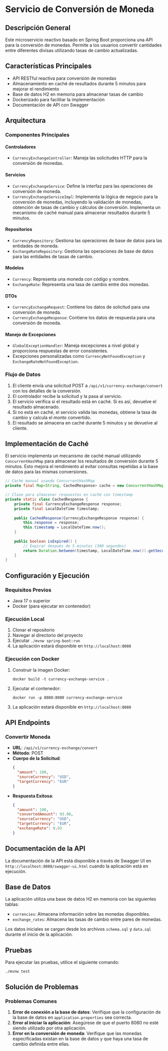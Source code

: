 # Servicio de Conversión de Moneda

## Descripción General
Este microservicio reactivo basado en Spring Boot proporciona una API para la conversión de monedas. Permite a los usuarios convertir cantidades entre diferentes divisas utilizando tasas de cambio actualizadas.

## Características Principales
- API RESTful reactiva para conversión de monedas
- Almacenamiento en caché de resultados durante 5 minutos para mejorar el rendimiento
- Base de datos H2 en memoria para almacenar tasas de cambio
- Dockerizado para facilitar la implementación
- Documentación de API con Swagger

## Arquitectura

### Componentes Principales

#### Controladores
- `CurrencyExchangeController`: Maneja las solicitudes HTTP para la conversión de monedas.

#### Servicios
- `CurrencyExchangeService`: Define la interfaz para las operaciones de conversión de moneda.
- `CurrencyExchangeServiceImpl`: Implementa la lógica de negocio para la conversión de monedas, incluyendo la validación de monedas, obtención de tasas de cambio y cálculos de conversión. Implementa un mecanismo de caché manual para almacenar resultados durante 5 minutos.

#### Repositorios
- `CurrencyRepository`: Gestiona las operaciones de base de datos para las entidades de moneda.
- `ExchangeRateRepository`: Gestiona las operaciones de base de datos para las entidades de tasas de cambio.

#### Modelos
- `Currency`: Representa una moneda con código y nombre.
- `ExchangeRate`: Representa una tasa de cambio entre dos monedas.

#### DTOs
- `CurrencyExchangeRequest`: Contiene los datos de solicitud para una conversión de moneda.
- `CurrencyExchangeResponse`: Contiene los datos de respuesta para una conversión de moneda.

#### Manejo de Excepciones
- `GlobalExceptionHandler`: Maneja excepciones a nivel global y proporciona respuestas de error consistentes.
- Excepciones personalizadas como `CurrencyNotFoundException` y `ExchangeRateNotFoundException`.

### Flujo de Datos
1. El cliente envía una solicitud POST a `/api/v1/currency-exchange/convert` con los detalles de la conversión.
2. El controlador recibe la solicitud y la pasa al servicio.
3. El servicio verifica si el resultado está en caché. Si es así, devuelve el resultado almacenado.
4. Si no está en caché, el servicio valida las monedas, obtiene la tasa de cambio y calcula el monto convertido.
5. El resultado se almacena en caché durante 5 minutos y se devuelve al cliente.

## Implementación de Caché

El servicio implementa un mecanismo de caché manual utilizando `ConcurrentHashMap` para almacenar los resultados de conversión durante 5 minutos. Esto mejora el rendimiento al evitar consultas repetidas a la base de datos para las mismas conversiones.

```java
// Caché manual usando ConcurrentHashMap
private final Map<String, CachedResponse> cache = new ConcurrentHashMap<>();

// Clase para almacenar respuestas en caché con timestamp
private static class CachedResponse {
    private final CurrencyExchangeResponse response;
    private final LocalDateTime timestamp;
    
    public CachedResponse(CurrencyExchangeResponse response) {
        this.response = response;
        this.timestamp = LocalDateTime.now();
    }
    
    public boolean isExpired() {
        // Expirar después de 5 minutos (300 segundos)
        return Duration.between(timestamp, LocalDateTime.now()).getSeconds() > 300;
    }
}
```

## Configuración y Ejecución

### Requisitos Previos
- Java 17 o superior
- Docker (para ejecutar en contenedor)

### Ejecución Local
1. Clonar el repositorio
2. Navegar al directorio del proyecto
3. Ejecutar `./mvnw spring-boot:run`
4. La aplicación estará disponible en `http://localhost:8080`

### Ejecución con Docker
1. Construir la imagen Docker:
   ```
   docker build -t currency-exchange-service .
   ```
2. Ejecutar el contenedor:
   ```
   docker run -p 8080:8080 currency-exchange-service
   ```
3. La aplicación estará disponible en `http://localhost:8080`

## API Endpoints

### Convertir Moneda
- **URL**: `/api/v1/currency-exchange/convert`
- **Método**: POST
- **Cuerpo de la Solicitud**:
  ```json
  {
    "amount": 100,
    "sourceCurrency": "USD",
    "targetCurrency": "EUR"
  }
  ```
- **Respuesta Exitosa**:
  ```json
  {
    "amount": 100,
    "convertedAmount": 93.00,
    "sourceCurrency": "USD",
    "targetCurrency": "EUR",
    "exchangeRate": 0.93
  }
  ```

## Documentación de la API
La documentación de la API está disponible a través de Swagger UI en `http://localhost:8080/swagger-ui.html` cuando la aplicación está en ejecución.

## Base de Datos
La aplicación utiliza una base de datos H2 en memoria con las siguientes tablas:
- `currencies`: Almacena información sobre las monedas disponibles.
- `exchange_rates`: Almacena las tasas de cambio entre pares de monedas.

Los datos iniciales se cargan desde los archivos `schema.sql` y `data.sql` durante el inicio de la aplicación.

## Pruebas
Para ejecutar las pruebas, utilice el siguiente comando:
```
./mvnw test
```

## Solución de Problemas

### Problemas Comunes
1. **Error de conexión a la base de datos**: Verifique que la configuración de la base de datos en `application.properties` sea correcta.
2. **Error al iniciar la aplicación**: Asegúrese de que el puerto 8080 no esté siendo utilizado por otra aplicación.
3. **Error en la conversión de moneda**: Verifique que las monedas especificadas existan en la base de datos y que haya una tasa de cambio definida entre ellas.
